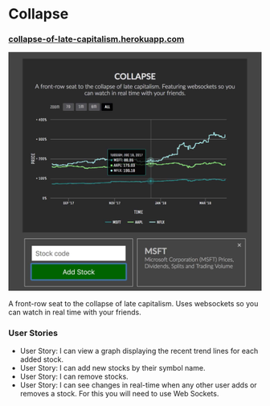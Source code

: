 # Collapse

### [collapse-of-late-capitalism.herokuapp.com](https://collapse-of-late-capitalism.herokuapp.com/)

![collapse screenshot](https://raw.githubusercontent.com/rifkegribenes/collapse/master/client/public/screenshot.jpg)

A front-row seat to the collapse of late capitalism. Uses websockets so you can watch in real time with your friends.

### User Stories

* User Story: I can view a graph displaying the recent trend lines for each added stock.
* User Story: I can add new stocks by their symbol name.
* User Story: I can remove stocks.
* User Story: I can see changes in real-time when any other user adds or removes a stock. For this you will need to use Web Sockets.